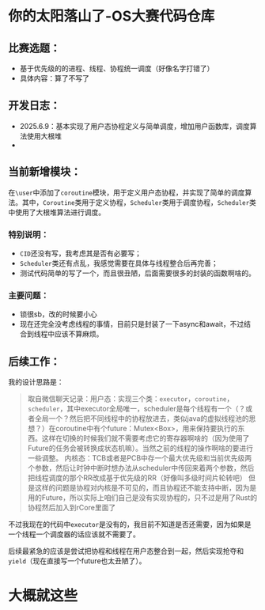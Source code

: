 # 你的太阳落山了-OS大赛代码仓库

## 比赛选题：

- 基于优先级的的进程、线程、协程统一调度（好像名字打错了）
- 具体内容：算了不写了

## 开发日志：

- 2025.6.9：基本实现了用户态协程定义与简单调度，增加用户函数库，调度算法使用大根堆
- 

## 当前新增模块：

在`\user`中添加了`coroutine`模块，用于定义用户态协程，并实现了简单的调度算法。其中，`Coroutine`类用于定义协程，`Scheduler`类用于调度协程，`Scheduler`类中使用了大根堆算法进行调度。

### 特别说明：
- `CID`还没有写，我考虑其是否有必要写；
- `Scheduler`类还有点乱，我感觉需要在具体与线程整合后再完善；
- 测试代码简单的写了一个，而且很丑陋，后面需要很多的封装的函数啊啥的。

### 主要问题：
- 锁很sb，改的时候要小心
- 现在还完全没考虑线程的事情，目前只是封装了一下async和await，不过结合到线程中应该不算麻烦。

## 后续工作：
我的设计思路是：

> 取自微信聊天记录：用户态：实现三个类：`executor`，`coroutine`，`scheduler`，其中executor全局唯一，scheduler是每个线程有一个（？或者全局一个？然后把不同线程中的协程放进去，类似java的虚拟线程池的思想？）在coroutine中有个future：Mutex<Box<dyn Future>>，用来保持要执行的东西。这样在切换的时候我们就不需要考虑它的寄存器啊啥的（因为使用了Future的任务会被转换成状态机嘛）。当然之前的线程的操作啊啥的要进行一些调整。
内核态：TCB或者是PCB中存一个最大优先级和当前优先级两个参数，然后让时钟中断时想办法从scheduler中传回来着两个参数，然后把线程调度的那个RR改成基于优先级的RR（好像叫多级时间片轮转吧）
但是这样的问题是协程对内核是不可见的，而且协程还不能支持中断，因为是用的Future，所以实际上咱们自己是没有实现协程的，只不过是用了Rust的协程然后加入到rCore里面了

不过我现在的代码中`executor`是没有的，我目前不知道是否还需要，因为如果是一个线程一个调度器的话应该就不需要了。

后续最紧急的应该是尝试把协程和线程在用户态整合到一起，然后实现抢夺和`yield`（现在直接写一个future也太丑陋了）。

# 大概就这些